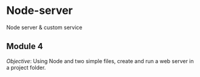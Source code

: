 # Node-server
Node server & custom service

## Module 4
_Objective_: Using Node and two simple files, create and run a web server in a project folder.